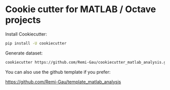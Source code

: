 # Cookie cutter for MATLAB / Octave projects

Install Cookiecutter:

```bash
pip install -U cookiecutter
```

Generate dataset:

```bash
cookiecutter https://github.com/Remi-Gau/cookiecutter_matlab_analysis.git
```


You can also use the github template if you prefer:

https://github.com/Remi-Gau/template_matlab_analysis
